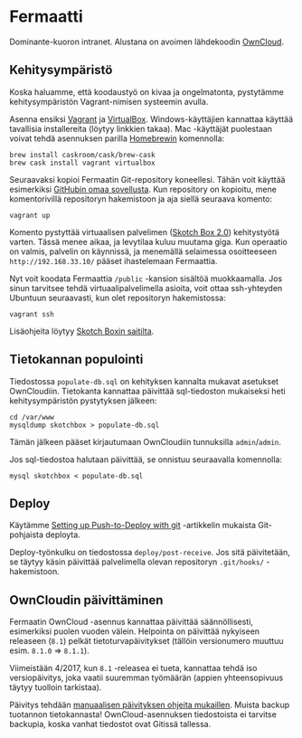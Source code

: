 # Fermaatti
Dominante-kuoron intranet. Alustana on avoimen lähdekoodin [OwnCloud](https://owncloud.org/).

## Kehitysympäristö

Koska haluamme, että koodaustyö on kivaa ja ongelmatonta, pystytämme kehitysympäristön Vagrant-nimisen systeemin avulla.

Asenna ensiksi [Vagrant](https://www.vagrantup.com/downloads.html) ja [VirtualBox](https://www.virtualbox.org/wiki/Downloads). Windows-käyttäjien kannattaa käyttää tavallisia installereita (löytyy linkkien takaa). Mac -käyttäjät puolestaan voivat tehdä asennuksen parilla [Homebrewin](http://brew.sh/) komennolla:
```
brew install caskroom/cask/brew-cask
brew cask install vagrant virtualbox
```

Seuraavaksi kopioi Fermaatin Git-repository koneellesi. Tähän voit käyttää esimerkiksi [GitHubin omaa sovellusta](https://mac.github.com/). Kun repository on kopioitu, mene komentorivillä repositoryn hakemistoon ja aja siellä seuraava komento:

```
vagrant up
```

Komento pystyttää virtuaalisen palvelimen ([Skotch Box 2.0](https://box.scotch.io/)) kehitystyötä varten. Tässä menee aikaa, ja levytilaa kuluu muutama giga. Kun operaatio on valmis, palvelin on käynnissä, ja menemällä selaimessa osoitteeseen `http://192.168.33.10/` pääset ihastelemaan Fermaattia.

Nyt voit koodata Fermaattia `/public` -kansion sisältöä muokkaamalla. Jos sinun tarvitsee tehdä virtuaalipalvelimella asioita, voit ottaa ssh-yhteyden Ubuntuun seuraavasti, kun olet repositoryn hakemistossa:
```
vagrant ssh
```

Lisäohjeita löytyy [Skotch Boxin saitilta](https://box.scotch.io/).

## Tietokannan populointi

Tiedostossa `populate-db.sql`  on kehityksen kannalta mukavat asetukset OwnCloudiin. Tietokanta kannattaa päivittää sql-tiedoston mukaiseksi heti kehitysympäristön pystytyksen jälkeen:

```
cd /var/www
mysqldump skotchbox > populate-db.sql
```

Tämän jälkeen pääset kirjautumaan OwnCloudiin tunnuksilla `admin`/`admin`.

Jos sql-tiedostoa halutaan päivittää, se onnistuu seuraavalla komennolla:

```
mysql skotchbox < populate-db.sql
```

## Deploy

Käytämme [Setting up Push-to-Deploy with git](http://krisjordan.com/essays/setting-up-push-to-deploy-with-git) -artikkelin mukaista Git-pohjaista deployta.

Deploy-työnkulku on tiedostossa `deploy/post-receive`. Jos sitä päivitetään, se täytyy käsin päivittää palvelimella olevan repositoryn `.git/hooks/` -hakemistoon.

## OwnCloudin päivittäminen

Fermaatin OwnCloud -asennus kannattaa päivittää säännöllisesti, esimerkiksi puolen vuoden välein. Helpointa on päivittää nykyiseen releaseen (`8.1`) pelkät tietoturvapäivitykset (tällöin versionumero muuttuu esim. `8.1.0` => `8.1.1`). 

Viimeistään 4/2017, kun `8.1` -releasea ei tueta, kannattaa tehdä iso versiopäivitys, joka vaatii suuremman työmäärän (appien yhteensopivuus täytyy tuolloin tarkistaa).

Päivitys tehdään [manuaalisen päivityksen ohjeita mukaillen](https://doc.owncloud.org/server/8.1/admin_manual/maintenance/upgrade.html#manual-upgrade-procedure). Muista backup tuotannon tietokannasta! OwnCloud-asennuksen tiedostoista ei tarvitse backupia, koska vanhat tiedostot ovat Gitissä tallessa.